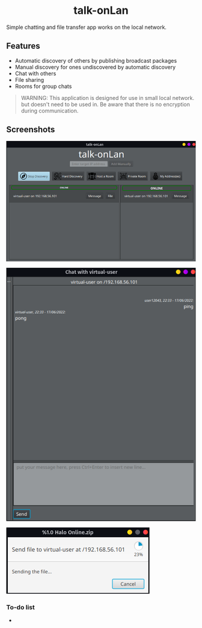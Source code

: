 <h1 align="center">talk-onLan</h1>
Simple chatting and file transfer app works on the local network.

## Features

- Automatic discovery of others by publishing broadcast packages
- Manual discovery for ones undiscovered by automatic discovery
- Chat with others
- File sharing
- Rooms for group chats

> WARNING: This application is designed for use in small local network.
> but doesn't need to be used in. Be aware that there is no encryption
> during communication.

## Screenshots

![](doc/ss/main.png)

![](doc/ss/msg.png)

![](doc/ss/file.png)

### To-do list

- 
